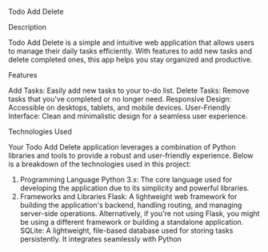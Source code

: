 Todo Add Delete

Description

Todo Add Delete is a simple and intuitive web application that allows users to manage their daily tasks efficiently. With features to add new tasks and delete completed ones, this app helps you stay organized and productive.

Features

Add Tasks: Easily add new tasks to your to-do list.
Delete Tasks: Remove tasks that you've completed or no longer need.
Responsive Design: Accessible on desktops, tablets, and mobile devices.
User-Friendly Interface: Clean and minimalistic design for a seamless user experience.

Technologies Used

Your Todo Add Delete application leverages a combination of Python libraries and tools to provide a robust and user-friendly experience. Below is a breakdown of the technologies used in this project:

1. Programming Language
Python 3.x: The core language used for developing the application due to its simplicity and powerful libraries.
2. Frameworks and Libraries
Flask: A lightweight web framework for building the application's backend, handling routing, and managing server-side operations.
Alternatively, if you're not using Flask, you might be using a different framework or building a standalone application.
SQLite: A lightweight, file-based database used for storing tasks persistently. It integrates seamlessly with Python
 
